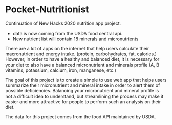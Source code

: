 # Pocket-Nutritionist

Continuation of New Hacks 2020 nutrition app project.
  - data is now coming from the USDA food central api.
  - New nutrient list will contain 18 minerals and micronutrients
  
There are a lot of apps on the internet that help users calculate their macronutrient and energy intake. (protein, carbohydrates, fat, calories.) However, in order to have a healthy and balanced diet, it is necessary for your diet to also have a balanced micronutrient and minerals profile (A, B vitamins, potassium, calcium, iron, manganese, etc.) 

The goal of this project is to create a simple to use web app that helps users summarize their micronutrient and mineral intake in order to alert them of possible deficiencies. Balancing your micronutrient and mineral profile is not a difficult idea to understand, but streamlining the process may make it easier and more attractive for people to perform such an analysis on their diet.

The data for this project comes from the food API maintained by USDA.
